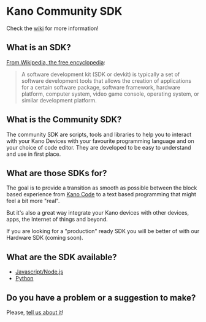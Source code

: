 # Kano Community SDK

Check the [wiki](https://github.com/KanoComputing/community-sdk/wiki) for more information!

## What is an SDK?

[From Wikipedia, the free encyclopedia](https://en.wikipedia.org/wiki/Software_development_kit):

>A software development kit (SDK or devkit) is typically a set of software development tools that allows the creation of applications for a certain software package, software framework, hardware platform, computer system, video game console, operating system, or similar development platform.

## What is the Community SDK?

The community SDK are scripts, tools and libraries to help you to interact with your Kano Devices with your favourite programming language and on your choice of code editor. They are developed to be easy to understand and use in first place.

## What are those SDKs for?

The goal is to provide a transition as smooth as possible between the block based experience from [Kano Code](https://apps.kano.me/) to a text based programming that might feel a bit more "real".

But it's also a great way integrate your Kano devices with other devices, apps, the Internet of things and beyond.

If you are looking for a "production" ready SDK you will be better of with our Hardware SDK (coming soon).

## What are the SDK available?

- [Javascript/Node.js](https://github.com/KanoComputing/community-sdk/tree/nodejs)
- [Python](https://github.com/KanoComputing/community-sdk/tree/python)

## Do you have a problem or a suggestion to make?

Please, [tell us about it](https://github.com/KanoComputing/community-sdk/issues)!
